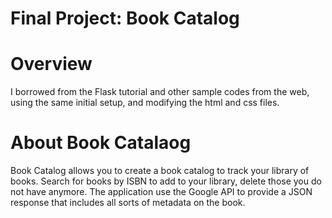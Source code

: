 # Final Project: Book Catalog

# Overview
I borrowed from the Flask tutorial and other sample codes from the web, using the same initial setup, and modifying the html and css files.

# About Book Catalaog
Book Catalog allows you to create a book catalog to track your library of books.
Search for books by ISBN to add to your library, delete those you do not have anymore. The application use the Google API to provide a
JSON response that includes all sorts of metadata on the book. 
